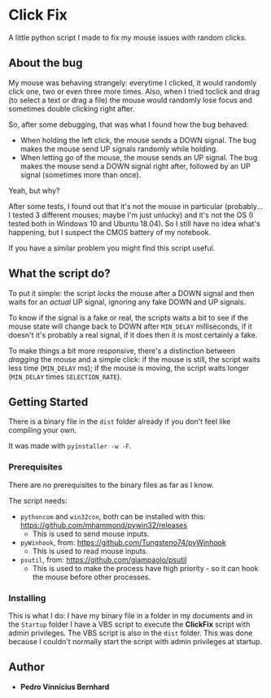 # Click Fix

A little python script I made to fix my mouse issues with random clicks.

## About the bug

My mouse was behaving strangely: everytime I clicked, it would randomly click one, two or even three more times. Also, when I tried toclick and drag (to select a text or drag a file) the mouse would randomly lose focus and sometimes double clicking right after.

So, after some debugging, that was what I found how the bug behaved:

- When holding the left click, the mouse sends a DOWN signal. The bug makes the mouse send UP signals randomly while holding.
- When letting go of the mouse, the mouse sends an UP signal. The bug makes the mouse send a DOWN signal right after, followed by an UP signal (sometimes more than once).

Yeah, but why?

After some tests, I found out that it's not the mouse in particular (probably... I tested 3 different mouses; maybe I'm just unlucky) and it's not the OS (I tested both in Windows 10 and Ubuntu 18.04). So I still have no idea what's happening, but I suspect the CMOS battery of my notebook.

If you have a similar problem you might find this script useful.

## What the script do?

To put it simple: the script *locks* the mouse after a DOWN signal and then waits for an *actual* UP signal, ignoring any fake DOWN and UP signals.

To know if the signal is a fake or real, the scripts waits a bit to see if the mouse state will change back to DOWN after `MIN_DELAY` milliseconds, if it doesn't it's probably a real signal, if it does then it is most certainly a fake.

To make things a bit more responsive, there's a distinction between *dragging* the mouse and a simple click: if the mouse is still, the script waits less time (`MIN_DELAY` ms); if the mouse is moving, the script waits longer (`MIN_DELAY` times `SELECTION_RATE`).

## Getting Started

There is a binary file in the `dist` folder already if you don't feel like compiling your own.

It was made with `pyinstaller -w -F`.

### Prerequisites

There are no prerequisites to the binary files as far as I know.

The script needs:

- `pythoncom` and `win32con`, both can be installed with this: https://github.com/mhammond/pywin32/releases
    - This is used to send mouse inputs.
- `pyWinhook`, from: https://github.com/Tungsteno74/pyWinhook
    - This is used to read mouse inputs.
- `psutil`, from: https://github.com/giampaolo/psutil
    - This is used to make the process have high priority - so it can hook the mouse before other processes.

### Installing

This is what I do: I have my binary file in a folder in my documents and in the `Startup` folder I have a VBS script to execute the **ClickFix** script with admin privileges. The VBS script is also in the `dist` folder. This was done because I couldn't normally start the script with admin privileges at startup.

## Author

* **Pedro Vinnícius Bernhard**
